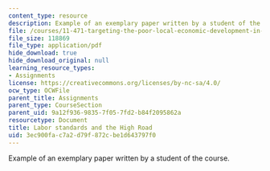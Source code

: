 ```yaml
---
content_type: resource
description: Example of an exemplary paper written by a student of the course.
file: /courses/11-471-targeting-the-poor-local-economic-development-in-developing-countries-spring-2010/3ec900fac7a2d79f872cbe1d643797f0_MIT11_471S10_High_road.pdf
file_size: 118869
file_type: application/pdf
hide_download: true
hide_download_original: null
learning_resource_types:
- Assignments
license: https://creativecommons.org/licenses/by-nc-sa/4.0/
ocw_type: OCWFile
parent_title: Assignments
parent_type: CourseSection
parent_uid: 9a12f936-9835-7f05-7fd2-b84f2095862a
resourcetype: Document
title: Labor standards and the High Road
uid: 3ec900fa-c7a2-d79f-872c-be1d643797f0
---
```

Example of an exemplary paper written by a student of the course.